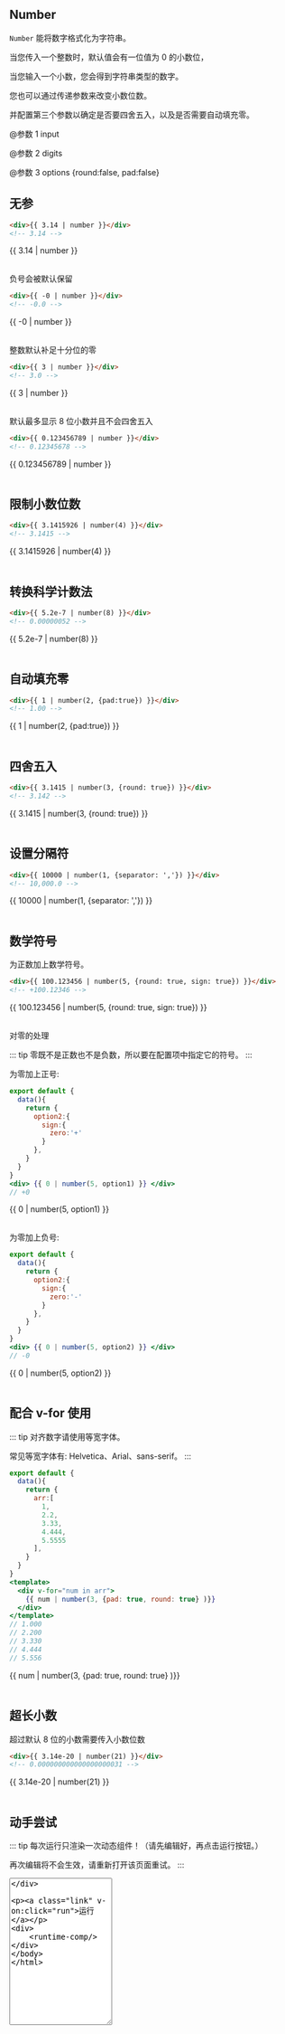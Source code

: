 <script>
    import Vue from 'vue'
    import EasyFilter from 'easy-filter'
    import '@style/style.scss'
    Vue.use(EasyFilter)
    const bus = new Vue()
    Vue.component('runtime-comp',(resolve)=>bus.$on('run',resolve))
    export default {
        data(){
            return {
                arr:[
                    1,
                    2.2,
                    3.33,
                    4.444,
                    5.5555
                ],
                option1:{
                    sign:{
                        zero:'+'
                    }
                },
                option2:{
                    sign:{
                        zero:'-'
                    }
                },
                code: `{
        template: \`<div>
            <div :style="{width: '70px', textAlign: 'right', color: num > 0 ? '#e2777a' : '#3eaf7c'}" v-for='num in nums'>{{ num | number(4, options) }}</div>
        </div>\`,
        data(){
            return {
                nums: [3.14,0,-9.7],
                options:{
                    pad:true,
                    sign:{
                        zero:'-'
                    }
                }
            }
        }
    }`
            }
        },
        methods:{
            run(){
                bus.$emit('run', eval(`(function(){ return ${this.code} })()`))
            },
            reload(){
                window.location.reload()
            }
        }
    }
</script>

## Number

`Number` 能将数字格式化为字符串。

当您传入一个整数时，默认值会有一位值为 0 的小数位，

当您输入一个小数，您会得到字符串类型的数字。

您也可以通过传递参数来改变小数位数。

并配置第三个参数以确定是否要四舍五入，以及是否需要自动填充零。

@参数 1 input

@参数 2 digits

@参数 3 options {round:false, pad:false}

## 无参

```html
<div>{{ 3.14 | number }}</div>
<!-- 3.14 -->
```

<div>{{ 3.14 | number }}</div>
<br/>

负号会被默认保留

```html
<div>{{ -0 | number }}</div>
<!-- -0.0 -->
```

<div>{{ -0 | number }}</div>
<br/>

整数默认补足十分位的零

```html
<div>{{ 3 | number }}</div>
<!-- 3.0 -->
```

<div>{{ 3 | number }}</div>
<br/>

默认最多显示 8 位小数并且不会四舍五入

```html
<div>{{ 0.123456789 | number }}</div>
<!-- 0.12345678 -->
```

<div>{{ 0.123456789 | number }}</div>
<br/>

## 限制小数位数

```html
<div>{{ 3.1415926 | number(4) }}</div>
<!-- 3.1415 -->
```

<div>{{ 3.1415926 | number(4) }}</div>
<br/>

## 转换科学计数法

```html
<div>{{ 5.2e-7 | number(8) }}</div>
<!-- 0.00000052 -->
```

<div>{{ 5.2e-7 | number(8) }}</div>
<br/>

## 自动填充零

```html
<div>{{ 1 | number(2, {pad:true}) }}</div>
<!-- 1.00 -->
```

<div>{{ 1 | number(2, {pad:true}) }}</div>
<br/>

## 四舍五入

```html
<div>{{ 3.1415 | number(3, {round: true}) }}</div>
<!-- 3.142 -->
```

<div>{{ 3.1415 | number(3, {round: true}) }}</div>
<br/>

## 设置分隔符

```html
<div>{{ 10000 | number(1, {separator: ','}) }}</div>
<!-- 10,000.0 -->
```

<div>{{ 10000 | number(1, {separator: ','}) }}</div>
<br/>

## 数学符号

为正数加上数学符号。

```html
<div>{{ 100.123456 | number(5, {round: true, sign: true}) }}</div>
<!-- +100.12346 -->
```

<div> {{ 100.123456 | number(5, {round: true, sign: true}) }} </div>
<br/>

对零的处理

::: tip
零既不是正数也不是负数，所以要在配置项中指定它的符号。
:::

为零加上正号:

```jsx
export default {
  data(){
    return {
      option2:{
        sign:{
          zero:'+'
        }
      },
    }
  }
}
<div> {{ 0 | number(5, option1) }} </div>
// +0
```

<div> {{ 0 | number(5, option1) }} </div>
<br/>

为零加上负号:

```jsx
export default {
  data(){
    return {
      option2:{
        sign:{
          zero:'-'
        }
      },
    }
  }
}
<div> {{ 0 | number(5, option2) }} </div>
// -0
```

<div> {{ 0 | number(5, option2) }} </div>
<br/>

## 配合 v-for 使用

::: tip
对齐数字请使用等宽字体。

常见等宽字体有: Helvetica、Arial、sans-serif。
:::

```jsx
export default {
  data(){
    return {
      arr:[
        1,
        2.2,
        3.33,
        4.444,
        5.5555
      ],
    }
  }
}
<template>
  <div v-for="num in arr">
    {{ num | number(3, {pad: true, round: true} )}}
  </div>
</template>
// 1.000
// 2.200
// 3.330
// 4.444
// 5.556
```

<div v-for="num in arr" >{{ num | number(3, {pad: true, round: true} )}}</div>
<br/>

## 超长小数

超过默认 8 位的小数需要传入小数位数

```html
<div>{{ 3.14e-20 | number(21) }}</div>
<!-- 0.000000000000000000031 -->
```

<div>{{ 3.14e-20 | number(21) }}</div>
<br/>

## 动手尝试

::: tip
每次运行只渲染一次动态组件！（请先编辑好，再点击运行按钮。）

再次编辑将不会生效，请重新打开该页面重试。
:::

<div>
   <textarea style="height:260px" v-model="code"/>
</div>

<a class="link" v-on:click="run">运行</a>

<div>
    <runtime-comp/>
</div>



